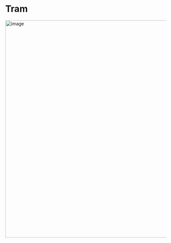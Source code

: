 # Tram # 
<img width="681" alt="image" src="https://github.com/user-attachments/assets/37843eb0-a722-4bf5-a1fb-9d0fe713e7f7">

